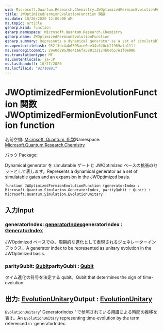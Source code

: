 ```yaml
---
uid: Microsoft.Quantum.Research.Chemistry.JWOptimizedFermionEvolutionFunction
title: JWOptimizedFermionEvolutionFunction 関数
ms.date: 10/26/2020 12:00:00 AM
ms.topic: article
qsharp.kind: function
qsharp.namespace: Microsoft.Quantum.Research.Chemistry
qsharp.name: JWOptimizedFermionEvolutionFunction
qsharp.summary: Represents a dynamical generator as a set of simulatable gates and an expansion in the JWOptimized basis.
ms.openlocfilehash: 952f3dc4ab0595ace0ee34c040cb21969afa111f
ms.sourcegitcommit: 29e0d88a30e4166fa580132124b0eb57e1f0e986
ms.translationtype: MT
ms.contentlocale: ja-JP
ms.lasthandoff: 10/27/2020
ms.locfileid: "92710801"
---
```

# <a name="jwoptimizedfermionevolutionfunction-function"></a><span data-ttu-id="8ae3c-102">JWOptimizedFermionEvolutionFunction 関数</span><span class="sxs-lookup"><span data-stu-id="8ae3c-102">JWOptimizedFermionEvolutionFunction function</span></span>

<span data-ttu-id="8ae3c-103">名前空間: [Microsoft. Quantum. 化学](xref:Microsoft.Quantum.Research.Chemistry)</span><span class="sxs-lookup"><span data-stu-id="8ae3c-103">Namespace: [Microsoft.Quantum.Research.Chemistry](xref:Microsoft.Quantum.Research.Chemistry)</span></span>

<span data-ttu-id="8ae3c-104">パック [](https://nuget.org/packages/)</span><span class="sxs-lookup"><span data-stu-id="8ae3c-104">Package: [](https://nuget.org/packages/)</span></span>


<span data-ttu-id="8ae3c-105">Dynamical generator を simulatable ゲートと JWOptimized ベースの拡張のセットとして表します。</span><span class="sxs-lookup"><span data-stu-id="8ae3c-105">Represents a dynamical generator as a set of simulatable gates and an expansion in the JWOptimized basis.</span></span>

```qsharp
function JWOptimizedFermionEvolutionFunction (generatorIndex : Microsoft.Quantum.Simulation.GeneratorIndex, parityQubit : Qubit) : Microsoft.Quantum.Simulation.EvolutionUnitary
```


## <a name="input"></a><span data-ttu-id="8ae3c-106">入力</span><span class="sxs-lookup"><span data-stu-id="8ae3c-106">Input</span></span>

### <a name="generatorindex--generatorindex"></a><span data-ttu-id="8ae3c-107">generatorIndex: [generatorIndex](xref:Microsoft.Quantum.Simulation.GeneratorIndex)</span><span class="sxs-lookup"><span data-stu-id="8ae3c-107">generatorIndex : [GeneratorIndex](xref:Microsoft.Quantum.Simulation.GeneratorIndex)</span></span>

<span data-ttu-id="8ae3c-108">JWOptimized ベースでの、周期的な進化として表現されるジェネレーターインデックス。</span><span class="sxs-lookup"><span data-stu-id="8ae3c-108">A generator index to be represented as unitary evolution in the JWOptimized basis.</span></span>


### <a name="parityqubit--qubit"></a><span data-ttu-id="8ae3c-109">parityQubit: [Qubit](xref:microsoft.quantum.lang-ref.qubit)</span><span class="sxs-lookup"><span data-stu-id="8ae3c-109">parityQubit : [Qubit](xref:microsoft.quantum.lang-ref.qubit)</span></span>

<span data-ttu-id="8ae3c-110">タイム進化の符号を決定する qubit。</span><span class="sxs-lookup"><span data-stu-id="8ae3c-110">Qubit that determines the sign of time-evolution.</span></span>



## <a name="output--evolutionunitary"></a><span data-ttu-id="8ae3c-111">出力: [EvolutionUnitary](xref:Microsoft.Quantum.Simulation.EvolutionUnitary)</span><span class="sxs-lookup"><span data-stu-id="8ae3c-111">Output : [EvolutionUnitary](xref:Microsoft.Quantum.Simulation.EvolutionUnitary)</span></span>

<span data-ttu-id="8ae3c-112">`EvolutionUnitary`' GeneratorIndex ' で参照されている用語による時間の推移を表す。</span><span class="sxs-lookup"><span data-stu-id="8ae3c-112">An `EvolutionUnitary` representing time-evolution by the term referenced in \`generatorIndex.</span></span>